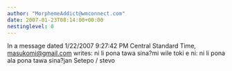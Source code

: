 ```yaml
---
author: "MorphemeAddict@wmconnect.com"
date: 2007-01-23T08:14:00+00:00
nestinglevel: 0
---
```

In a message dated 1/22/2007 9:27:42 PM Central Standard Time, [masukomi@gmail.com](mailto://masukomi@gmail.com) writes:
ni li pona tawa sina?mi wile toki e ni: ni li pona ala pona tawa sina?jan Setepo / stevo
